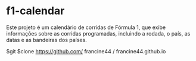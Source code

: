 # f1-calendar
Este projeto é um calendário de corridas de Fórmula 1, que exibe informações sobre as corridas programadas, incluindo a rodada, o país, as datas e as bandeiras dos países.

$git $clone https://github.com/ francine44 / francine44.github.io
